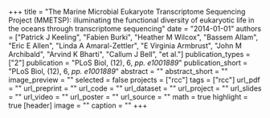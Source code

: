 +++
title = "The Marine Microbial Eukaryote Transcriptome Sequencing Project (MMETSP): illuminating the functional diversity of eukaryotic life in the oceans through transcriptome sequencing"
date = "2014-01-01"
authors = ["Patrick J Keeling", "Fabien Burki", "Heather M Wilcox", "Bassem Allam", "Eric E Allen", "Linda A Amaral-Zettler", "E Virginia Armbrust", "John M Archibald", "Arvind K Bharti", "Callum J Bell", "et al."]
publication_types = ["2"]
publication = "PLoS Biol, (12), 6, _pp. e1001889_"
publication_short = "PLoS Biol, (12), 6, _pp. e1001889_"
abstract = ""
abstract_short = ""
image_preview = ""
selected = false
projects = ["rcc"]
tags = ["rcc"]
url_pdf = ""
url_preprint = ""
url_code = ""
url_dataset = ""
url_project = ""
url_slides = ""
url_video = ""
url_poster = ""
url_source = ""
math = true
highlight = true
[header]
image = ""
caption = ""
+++
